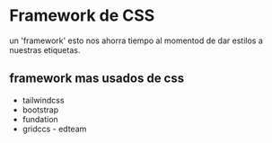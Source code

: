 # Framework de CSS
un 'framework' 
esto nos ahorra tiempo al momentod de dar estilos a nuestras etiquetas.
## framework mas usados de css
- tailwindcss
- bootstrap
- fundation 
- gridccs - edteam